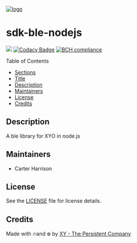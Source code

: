 [![logo]](https://xy.company)

# sdk-ble-nodejs

![](https://github.com/XYOracleNetwork/sdk-ble-nodejs/workflows/Build/badge.svg) [![Codacy Badge](https://api.codacy.com/project/badge/Grade/cbdeddb27ad341ca800fcb33d5ddcc74)](https://www.codacy.com?utm_source=github.com&utm_medium=referral&utm_content=XYOracleNetwork/sdk-ble-nodejs&utm_campaign=Badge_Grade)
[![BCH compliance](https://bettercodehub.com/edge/badge/XYOracleNetwork/sdk-ble-nodejs?branch=master&token=0a850d0bbc4211fc12aae7794027244a8539e5a1)](https://bettercodehub.com/)

Table of Contents

-   [Sections](#sections)
-   [Title](#sdk-ble-nodejs)
-   [Description](#description)
-   [Maintainers](#maintainers)
-   [License](#license)
-   [Credits](#credits)

## Description

A ble library for XYO in node.js

## Maintainers

-  Carter Harrison

## License

See the [LICENSE](LICENSE) file for license details.

## Credits

Made with 🔥and ❄️ by [XY - The Persistent Company](https://www.xy.company)

[logo]: https://cdn.xy.company/img/brand/XY_Logo_GitHub.png

